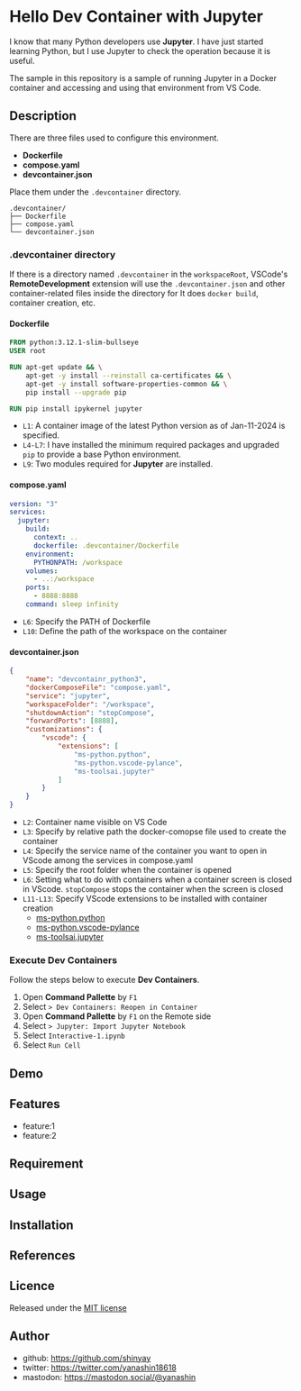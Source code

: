 # Hello Dev Container with Jupyter

I know that many Python developers use **Jupyter**. I have just started learning Python, but I use Jupyter to check the operation because it is useful.

The sample in this repository is a sample of running Jupyter in a Docker container and accessing and using that environment from VS Code.

## Description

There are three files used to configure this environment.

- **Dockerfile**
- **compose.yaml**
- **devcontainer.json**

Place them under the `.devcontainer` directory.

```shell
.devcontainer/
├── Dockerfile
├── compose.yaml
└── devcontainer.json
```

### .devcontainer directory

If there is a directory named `.devcontainer` in the `workspaceRoot`, VSCode's **RemoteDevelopment** extension will use the `.devcontainer.json` and other container-related files inside the directory for It does `docker build`, container creation, etc.

#### Dockerfile

```Dockerfile
FROM python:3.12.1-slim-bullseye
USER root

RUN apt-get update && \
    apt-get -y install --reinstall ca-certificates && \
    apt-get -y install software-properties-common && \
    pip install --upgrade pip

RUN pip install ipykernel jupyter
```

- `L1`: A container image of the latest Python version as of Jan-11-2024 is specified.
- `L4-L7`: I have installed the minimum required packages and upgraded `pip` to provide a base Python environment.
- `L9`: Two modules required for **Jupyter** are installed.

#### compose.yaml

```yaml
version: "3"
services:
  jupyter:
    build:
      context: ..
      dockerfile: .devcontainer/Dockerfile
    environment:
      PYTHONPATH: /workspace
    volumes:
      - ..:/workspace
    ports:
      - 8888:8888
    command: sleep infinity
```

- `L6`: Specify the PATH of Dockerfile
- `L10`: Define the path of the workspace on the container

#### devcontainer.json

```json
{
	"name": "devcontainr_python3",
	"dockerComposeFile": "compose.yaml",
	"service": "jupyter",
	"workspaceFolder": "/workspace",
	"shutdownAction": "stopCompose",
	"forwardPorts": [8888],
	"customizations": {
		"vscode": {
			"extensions": [
                "ms-python.python",
				"ms-python.vscode-pylance",
                "ms-toolsai.jupyter"
            ]
		}
	}
}
```

- `L2`: Container name visible on VS Code
- `L3`: Specify by relative path the docker-comopse file used to create the container
- `L4`: Specify the service name of the container you want to open in VScode among the services in compose.yaml
- `L5`: Specify the root folder when the container is opened
- `L6`: Setting what to do with containers when a container screen is closed in VScode. `stopCompose` stops the container when the screen is closed
- `L11-L13`: Specify VScode extensions to be installed with container creation
  - [ms-python.python](https://marketplace.visualstudio.com/items?itemName=ms-python.python)
  - [ms-python.vscode-pylance](https://marketplace.visualstudio.com/items?itemName=ms-python.vscode-pylance)
  - [ms-toolsai.jupyter](https://marketplace.visualstudio.com/items?itemName=ms-toolsai.jupyter)

### Execute Dev Containers

Follow the steps below to execute **Dev Containers**.

1. Open **Command Pallette** by `F1`
2. Select `> Dev Containers: Reopen in Container`
3. Open **Command Pallette** by `F1` on the Remote side 
4. Select `> Jupyter: Import Jupyter Notebook`
5. Select `Interactive-1.ipynb`
6. Select `Run Cell`

## Demo

## Features

- feature:1
- feature:2

## Requirement

## Usage

## Installation

## References

## Licence

Released under the [MIT license](https://gist.githubusercontent.com/shinyay/56e54ee4c0e22db8211e05e70a63247e/raw/34c6fdd50d54aa8e23560c296424aeb61599aa71/LICENSE)

## Author

- github: <https://github.com/shinyay>
- twitter: <https://twitter.com/yanashin18618>
- mastodon: <https://mastodon.social/@yanashin>
